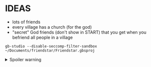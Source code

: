 # IDEAS

- lots of friends
- every village has a church (for the god)
- "secret" God friends (don't show in START) that you get when you befriend all people in a village

```
gb-studio --disable-seccomp-filter-sandbox ~/Documents/friendstar/Friendstar.gbsproj
```


<details>
  <summary>Spoiler warning</summary>
 
# GODS

- fire - desert
- water - snowy
- earth - forest
- wind - holy

- Each god will give you differnt conversations in churches.

# ENDGAME

Must have all the gods (every friend in game) and they will battle some big enemy for you.


# FRIENDS

## Forest

### David

- No quest, just talk to them.

### Tim

- Get lost synth (well)
- 1 friend to open door.

### Angel

- Missing kid
- 3 friends to open door

### Kristin

- Wants a turnip for dinner.
- Must fight turnip in hole, in forest
- 2 friends to open door

### Danny

- 5 friends to friend her.

### Nicole

- in hole in forest
- 15 friends to unblock hole

### Liz

- in hole in forest
- 15 friends to unblock hole

### Emily

- in hole in forest (NE)
- 15 friends to unblock hole

### Mason

- in hole in forest (NE)
- 15 friends to unblock hole


## Desert

### Belle

- Must beat Horse in a rap-battle

### Josh

- Get the bike part (SW desert, go down hole, solve maze, NE of other area, grab skull)
- 6 friends to open door

### Sandra

- Get the flower (same area where Josh's bike part is)
- 6 friends to open door

### Donna

- No quest, just talk to them.
- 8 friends to open door

### Simon

- Beat their space-game
- 8 friends to open door


### James

- No quest, just talk to them.
- 8 friends to open door

### Jayro

- answer phone & buy some vermine urine.
- 8 friends to open door

### Knute

- Go down hole in desert
- 10 friends to unblock hole


## Holy

### Wade

### Sara

### Oreo

### Inky




## Snow

### Alijah

### Riley

### Bobby

### Charlie

### Steve

### Laura

### Anne

  
</details>

